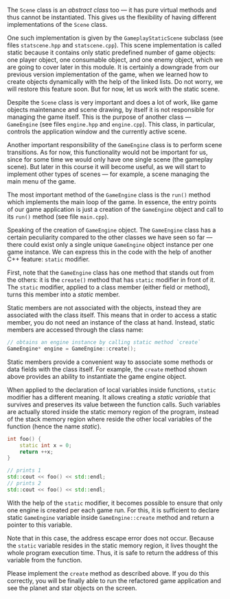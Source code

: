 The `Scene` class is an _abstract class_ too —
it has pure virtual methods and thus cannot be instantiated.
This gives us the flexibility of having different implementations of the `Scene` class.

One such implementation is given by the `GameplayStaticScene` subclass
(see files `statscene.hpp` and `statscene.cpp`).
This scene implementation is called static because it contains only
static predefined number of game objects: 
one player object, one consumable object, and one enemy object, 
which we are going to cover later in this module.
It is certainly a downgrade from our previous version implementation of the game,
when we learned how to create objects dynamically with the help of the linked lists.
Do not worry, we will restore this feature soon.
But for now, let us work with the static scene.

Despite the `Scene` class is very important and does a lot of work,
like game objects maintenance and scene drawing, 
by itself it is not responsible for managing the game itself. 
This is the purpose of another class — `GameEngine`
(see files `engine.hpp` and `engine.cpp`).
This class, in particular, controls the application window and the currently active scene. 

<div class="hint">

Another important responsibility of the `GameEngine` class is to perform scene transitions. 
As for now, this functionality would not be important for us, 
since for some time we would only have one single scene (the gameplay scene).
But later in this course it will become useful, as we will start to implement other types of scenes —
for example, a scene managing the main menu of the game.

</div>

The most important method of the `GameEngine` class is the `run()` method
which implements the main loop of the game.
In essence, the entry points of our game application is just 
a creation of the `GameEngine` object and call to its `run()` method (see file `main.cpp`).

Speaking of the creation of `GameEngine` object.
The `GameEngine` class has a certain peculiarity compared to the other classes we have seen so far —
there could exist only a single unique `GameEngine` object instance per one game instance.
We can express this in the code with the help of another C++ feature: `static` modifier.

First, note that the `GameEngine` class has one method that stands out from the others:
it is the `create()` method that has `static` modifier in front of it.
The `static` modifier, applied to a class member (either field or method),
turns this member into a _static_ member.

Static members are not associated with the objects, instead they are associated with the class itself.
This means that in order to access a static member, you do not need an instance of the class at hand.
Instead, static members are accessed through the class name:

```c++
// obtains an engine instance by calling static method `create`
GameEngine* engine = GameEngine::create();
```

Static members provide a convenient way to associate some methods or data fields with the class itself.
For example, the `create` method shown above provides an ability to instantiate the game engine object.

When applied to the declaration of local variables inside functions,
`static` modifier has a different meaning.
It allows creating a _static variable_ that survives and preserves its value between the function calls.
Such variables are actually stored inside the static memory region of the program,
instead of the stack memory region where reside the other local variables of the function 
(hence the name _static_).

```c++
int foo() {
    static int x = 0;
    return ++x;
}

// prints 1
std::cout << foo() << std::endl;
// prints 2
std::cout << foo() << std::endl;
```

With the help of the `static` modifier, it becomes possible to
ensure that only one engine is created per each game run.
For this, it is sufficient to declare static `GameEngine` variable 
inside `GameEngine::create` method and return a pointer to this variable.

<div class="hint">

Note that in this case, the address escape error does not occur.
Because the `static` variable resides in the static memory region, it lives thought the whole program execution time.
Thus, it is safe to return the address of this variable from the function.

</div>

Please implement the `create` method as described above.
If you do this correctly, you will be finally able to run the refactored game application
and see the planet and star objects on the screen.
